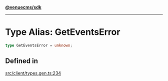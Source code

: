 [**@venuecms/sdk**](../Index.md)

***

# Type Alias: GetEventsError

```ts
type GetEventsError = unknown;
```

## Defined in

[src/client/types.gen.ts:234](https://github.com/venuecms/sdk/blob/c07c18831cf33fafb3b37826410f2b30773eb6c2/src/client/types.gen.ts#L234)
